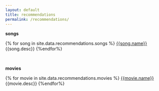 ```yaml
---
layout: default
title: recommendations
permalink: /recommendations/
---
```


**songs** 

{% for song in site.data.recommendations.songs %}
[{{song.name}}]({{song.url}}) {{song.desc}}  {%endfor%}

<br/>

**movies**  

{% for movie in site.data.recommendations.movies %}
[{{movie.name}}]({{movie.url}}) {{movie.desc}}  {%endfor%}

<br>
<br>
        
<!-- **recommendations on** -->
